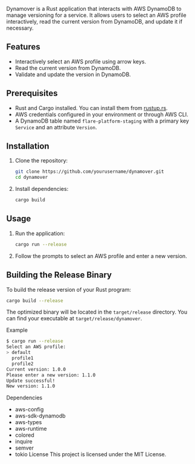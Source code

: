 Dynamover is a Rust application that interacts with AWS DynamoDB to manage versioning for a service. It allows users to select an AWS profile interactively, read the current version from DynamoDB, and update it if necessary.

## Features

- Interactively select an AWS profile using arrow keys.
- Read the current version from DynamoDB.
- Validate and update the version in DynamoDB.

## Prerequisites

- Rust and Cargo installed. You can install them from [rustup.rs](https://rustup.rs/).
- AWS credentials configured in your environment or through AWS CLI.
- A DynamoDB table named `flare-platform-staging` with a primary key `Service` and an attribute `Version`.

## Installation

1. Clone the repository:

   ```sh
   git clone https://github.com/yourusername/dynamover.git
   cd dynamover
   ```

2. Install dependencies:

   ```sh
   cargo build
   ```

## Usage

1. Run the application:

   ```sh
   cargo run --release
   ```

2. Follow the prompts to select an AWS profile and enter a new version.

## Building the Release Binary

To build the release version of your Rust program:

```sh
cargo build --release
```

The optimized binary will be located in the `target/release` directory. You can find your executable at `target/release/dynamover`.

Example

```sh
$ cargo run --release
Select an AWS profile:
> default
  profile1
  profile2
Current version: 1.0.0
Please enter a new version: 1.1.0
Update successful!
New version: 1.1.0
```

Dependencies
- aws-config
- aws-sdk-dynamodb
- aws-types
- aws-runtime
- colored
- inquire
- semver
- tokio
License
This project is licensed under the MIT License.
